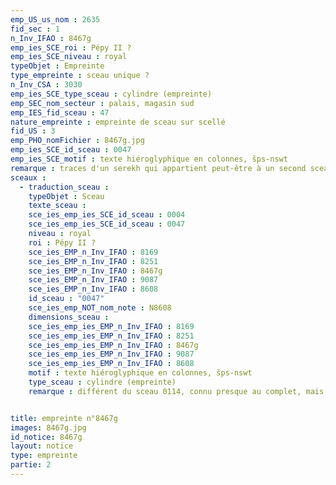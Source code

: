 ```yaml
---
emp_US_us_nom : 2635
fid_sec : 1
n_Inv_IFAO : 8467g
emp_ies_SCE_roi : Pépy II ?
emp_ies_SCE_niveau : royal
typeObjet : Empreinte
type_empreinte : sceau unique ?
n_Inv_CSA : 3030
emp_ies_SCE_type_sceau : cylindre (empreinte)
emp_SEC_nom_secteur : palais, magasin sud
emp_IES_fid_sceau : 47
nature_empreinte : empreinte de sceau sur scellé
fid_US : 3
emp_PHO_nomFichier : 8467g.jpg
emp_ies_SCE_id_sceau : 0047
emp_ies_SCE_motif : texte hiéroglyphique en colonnes, šps-nswt
remarque : traces d'un serekh qui appartient peut-être à un second sceau.
sceaux :
  - traduction_sceau : 
    typeObjet : Sceau
    texte_sceau : 
    sce_ies_emp_ies_SCE_id_sceau : 0004
    sce_ies_emp_ies_SCE_id_sceau : 0047
    niveau : royal
    roi : Pépy II ?
    sce_ies_EMP_n_Inv_IFAO : 8169
    sce_ies_EMP_n_Inv_IFAO : 8251
    sce_ies_EMP_n_Inv_IFAO : 8467g
    sce_ies_EMP_n_Inv_IFAO : 9087
    sce_ies_EMP_n_Inv_IFAO : 8608
    id_sceau : "0047"
    sce_ies_emp_NOT_nom_note : N8608
    dimensions_sceau : 
    sce_ies_emp_ies_EMP_n_Inv_IFAO : 8169
    sce_ies_emp_ies_EMP_n_Inv_IFAO : 8251
    sce_ies_emp_ies_EMP_n_Inv_IFAO : 8467g
    sce_ies_emp_ies_EMP_n_Inv_IFAO : 9087
    sce_ies_emp_ies_EMP_n_Inv_IFAO : 8608
    motif : texte hiéroglyphique en colonnes, šps-nswt
    type_sceau : cylindre (empreinte)
    remarque : différent du sceau 0114, connu presque au complet, mais texte identique ?


title: empreinte n°8467g
images: 8467g.jpg
id_notice: 8467g
layout: notice
type: empreinte
partie: 2
---
```

